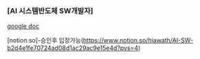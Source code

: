 ### [AI 시스템반도체 SW개발자]

[google doc](https://docs.google.com/document/d/1ZSVoeakMO6tzcrBIiagzN6-_rm8Jj7hyHTgDvb-h3OE/edit?usp=sharing)

[notion.so]-승인후 입장가능(https://www.notion.so/hiawath/AI-SW-b2d4e1fe70724ad08d1ac29ac9e15e4d?pvs=4)




